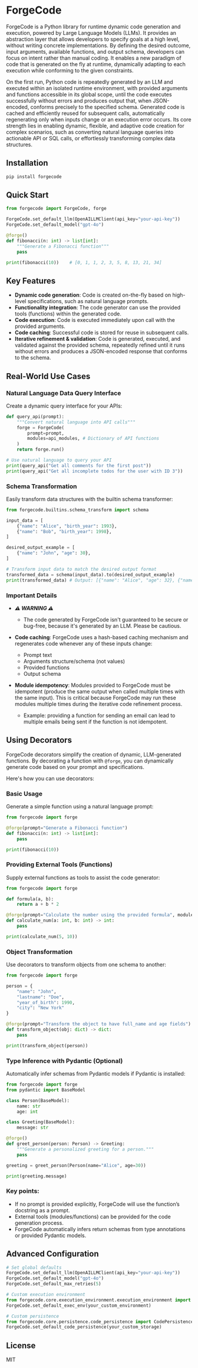 # ForgeCode

ForgeCode is a Python library for runtime dynamic code generation and execution, powered by Large Language Models (LLMs). It provides an abstraction layer that allows developers to specify goals at a high level, without writing concrete implementations. By defining the desired outcome, input arguments, available functions, and output schema, developers can focus on intent rather than manual coding. It enables a new paradigm of code that is generated on the fly at runtime, dynamically adapting to each execution while conforming to the given constraints. 

On the first run, Python code is repeatedly generated by an LLM and executed within an isolated runtime environment, with provided arguments and functions accessible in its global scope, until the code executes successfully without errors and produces output that, when JSON-encoded, conforms precisely to the specified schema. Generated code is cached and efficiently reused for subsequent calls, automatically regenerating only when inputs change or an execution error occurs. Its core strength lies in enabling dynamic, flexible, and adaptive code creation for complex scenarios, such as converting natural language queries into actionable API or SQL calls, or effortlessly transforming complex data structures.

## Installation

```bash
pip install forgecode
```

## Quick Start

```python
from forgecode import ForgeCode, forge

ForgeCode.set_default_llm(OpenAILLMClient(api_key="your-api-key"))
ForgeCode.set_default_model("gpt-4o")

@forge()
def fibonacci(n: int) -> list[int]: 
    """Generate a Fibonacci function"""
    pass

print(fibonacci(10))    # [0, 1, 1, 2, 3, 5, 8, 13, 21, 34]
```

## Key Features

- **Dynamic code generation**: Code is created on-the-fly based on high-level specifications, such as natural language prompts.
- **Functionality integration**: The code generator can use the provided tools (functions) within the generated code.
- **Code execution**: Code is executed immediately upon call with the provided arguments.
- **Code caching**: Successful code is stored for reuse in subsequent calls.
- **Iterative refinement & validation**: Code is generated, executed, and validated against the provided schema, repeatedly refined until it runs without errors and produces a JSON-encoded response that conforms to the schema.

## Real-World Use Cases

### Natural Language Data Query Interface

Create a dynamic query interface for your APIs:

```python
def query_api(prompt):
    """Convert natural language into API calls"""
    forge = ForgeCode(
        prompt=prompt,
        modules=api_modules, # Dictionary of API functions
    )
    return forge.run()

# Use natural language to query your API
print(query_api("Get all comments for the first post"))
print(query_api("Get all incomplete todos for the user with ID 3"))
```

### Schema Transformation

Easily transform data structures with the builtin schema transformer:

```python
from forgecode.builtins.schema_transform import schema

input_data = [
    {"name": "Alice", "birth_year": 1993},
    {"name": "Bob", "birth_year": 1998},
]

desired_output_example = [
    {"name": "John", "age": 30},
]

# Transform input data to match the desired output format
transformed_data = schema(input_data).to(desired_output_example) 
print(transformed_data) # Output: [{"name": "Alice", "age": 32}, {"name": "Bob", "age": 27}]
```

### Important Details

- ***⚠️ WARNING ⚠️***
  - The code generated by ForgeCode isn't guaranteed to be secure or bug-free, because it's generated by an LLM. Please be cautious.

- **Code caching**: ForgeCode uses a hash-based caching mechanism and regenerates code whenever any of these inputs change:
  - Prompt text
  - Arguments structure/schema (not values)
  - Provided functions
  - Output schema

- **Module idempotency**: Modules provided to ForgeCode must be idempotent (produce the same output when called multiple times with the same input). This is critical because ForgeCode may run these modules multiple times during the iterative code refinement process.
  - Example: providing a function for sending an email can lead to multiple emails being sent if the function is not idempotent.

## Using Decorators

ForgeCode decorators simplify the creation of dynamic, LLM-generated functions. By decorating a function with `@forge`, you can dynamically generate code based on your prompt and specifications.

Here's how you can use decorators:

### Basic Usage

Generate a simple function using a natural language prompt:

```python
from forgecode import forge

@forge(prompt="Generate a Fibonacci function")
def fibonacci(n: int) -> list[int]:
    pass

print(fibonacci(10))
```

### Providing External Tools (Functions)

Supply external functions as tools to assist the code generator:

```python
from forgecode import forge

def formula(a, b):
    return a + b * 2

@forge(prompt="Calculate the number using the provided formula", modules=[formula])
def calculate_num(a: int, b: int) -> int:
    pass

print(calculate_num(5, 10))
```

### Object Transformation

Use decorators to transform objects from one schema to another:

```python
from forgecode import forge

person = {
    "name": "John",
    "lastname": "Doe",
    "year_of_birth": 1990,
    "city": "New York"
}

@forge(prompt="Transform the object to have full_name and age fields")
def transform_object(obj: dict) -> dict:
    pass

print(transform_object(person))
```

### Type Inference with Pydantic (Optional)

Automatically infer schemas from Pydantic models if Pydantic is installed:

```python
from forgecode import forge
from pydantic import BaseModel

class Person(BaseModel):
    name: str
    age: int

class Greeting(BaseModel):
    message: str

@forge()
def greet_person(person: Person) -> Greeting:
    """Generate a personalized greeting for a person."""
    pass

greeting = greet_person(Person(name="Alice", age=30))

print(greeting.message)
```

### Key points:
- If no prompt is provided explicitly, ForgeCode will use the function’s docstring as a prompt.
- External tools (modules/functions) can be provided for the code generation process.
- ForgeCode automatically infers return schemas from type annotations or provided Pydantic models.

## Advanced Configuration

```python
# Set global defaults
ForgeCode.set_default_llm(OpenAILLMClient(api_key="your-api-key"))
ForgeCode.set_default_model("gpt-4o")
ForgeCode.set_default_max_retries(5)

# Custom execution environment
from forgecode.core.execution_environment.execution_environment import ExecutionEnvironment
ForgeCode.set_default_exec_env(your_custom_environment)

# Custom persistence
from forgecode.core.persistence.code_persistence import CodePersistence
ForgeCode.set_default_code_persistence(your_custom_storage)
```

## License

MIT